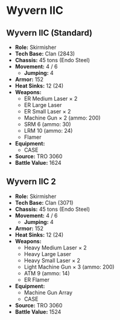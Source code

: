 # Wyvern IIC
## Wyvern IIC (Standard)
- **Role:** Skirmisher
- **Tech Base:** Clan (2843)
- **Chassis:** 45 tons (Endo Steel)
- **Movement:** 4 / 6
  - **Jumping:** 4
- **Armor:** 152
- **Heat Sinks:** 12 (24)
- **Weapons:**
  - ER Medium Laser × 2
  - ER Large Laser
  - ER Small Laser × 2
  - Machine Gun × 2 (ammo: 200)
  - SRM 6 (ammo: 30)
  - LRM 10 (ammo: 24)
  - Flamer
- **Equipment:**
  - CASE
- **Source:** TRO 3060
- **Battle Value:** 1624

## Wyvern IIC 2
- **Role:** Skirmisher
- **Tech Base:** Clan (3071)
- **Chassis:** 45 tons (Endo Steel)
- **Movement:** 4 / 6
  - **Jumping:** 4
- **Armor:** 152
- **Heat Sinks:** 12 (24)
- **Weapons:**
  - Heavy Medium Laser × 2
  - Heavy Large Laser
  - Heavy Small Laser × 2
  - Light Machine Gun × 3 (ammo: 200)
  - ATM 9 (ammo: 14)
  - ER Flamer
- **Equipment:**
  - Machine Gun Array
  - CASE
- **Source:** TRO 3060
- **Battle Value:** 1524

